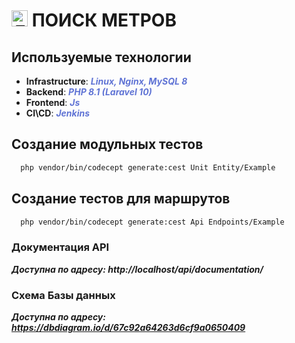 # **<img src="https://avatars.githubusercontent.com/u/180920011?s=200&v=4" alt="Логотип" width="26" /> ПОИСК МЕТРОВ**


## Используемые технологии

- **Infrastructure**: ***<span style="color: #6074d5;">Linux, Nginx, MySQL 8</span>***
- **Backend**: ***<span style="color: #6074d5;">PHP 8.1 (Laravel 10)</span>***
- **Frontend**: ***<span style="color: #6074d5;">Js</span>***
- **CI\CD**: ***<span style="color: #6074d5;">Jenkins</span>***

## Создание модульных тестов
```bash
  php vendor/bin/codecept generate:cest Unit Entity/Example
```

## Создание тестов для маршрутов
```bash
  php vendor/bin/codecept generate:cest Api Endpoints/Example
```

### Документация API
***Доступна по адресу: http://localhost/api/documentation/***

### Схема Базы данных
***Доступна по адресу: https://dbdiagram.io/d/67c92a64263d6cf9a0650409***
